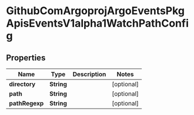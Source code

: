 

# GithubComArgoprojArgoEventsPkgApisEventsV1alpha1WatchPathConfig


## Properties

Name | Type | Description | Notes
------------ | ------------- | ------------- | -------------
**directory** | **String** |  |  [optional]
**path** | **String** |  |  [optional]
**pathRegexp** | **String** |  |  [optional]



